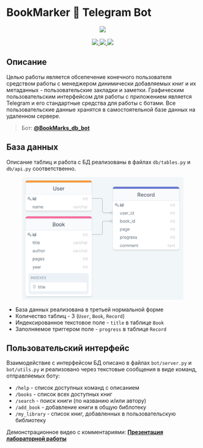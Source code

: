 # BookMarker :closed_book: Telegram Bot 
<p align="center"><img src="img/bender_dance.gif" height=250/></p>
<p align="center">
    <a href="https://www.python.org/">
        <img src="https://img.shields.io/badge/runs%20on-python-9da">
    </a>
    <a href="https://www.sqlalchemy.org/">
        <img src="https://img.shields.io/badge/runs%20on-sqlalchemy-ffa">
    </a>
    <a href="https://telegram.org">
        <img src="https://img.shields.io/badge/runs%20on-telegram-9cf">
    </a>
</p>

## Описание

Целью работы является обсепечение конечного пользователя средством работы с менеджером  динимически добавляемых книг и их метаданных - пользовательские закладки и заметки. Графическим пользовательским интерфейсом для работы с приложением является Telegram и его стандартные средства для работы с ботами. Все пользовательские данные хранятся в самостоятельной базе данных на удаленном сервере.

> Бот: [**@BookMarks_db_bot**](https://t.me/BookMarks_db_bot) 

## База данных

Описание таблиц и работа с БД реализованы в файлах `db/tables.py` и `db/api.py` соответственно.

<p align="center">
    <img src="img/bd.png" height=320/>
</p>

- База данных реализована в третьей нормальной форме
- Количество таблиц - 3 (`User`, `Book`, `Record`)
- Индексированное текстовое поле - `title` в таблице `Book`
- Заполняемое триггером поле - `progress` в таблице `Record`

## Пользовательский интерфейс

Взаимодействие с интерфейсом БД описано в файлах `bot/server.py` и `bot/utils.py` и реализовано через текстовые сообщения в виде команд, отправляемых боту:

- `/help` - список доступных команд с описанием
- `/books` - список всех доступных книг
- `/search` - поиск книги (по названию и/или автору)
- `/add_book` - добавление книги в общую библотеку
- `/my_library` - список книг, добавленных в пользовательскую библиотеку

Демонстрационное видео с комментариями: [**Презентация лабораторной работы**](https://youtu.be/5L0Ju4QQcB8)
